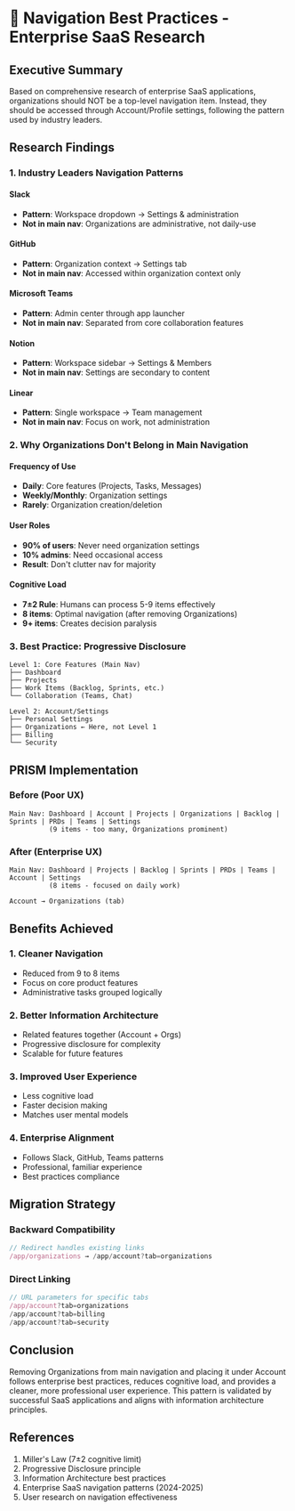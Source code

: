 # 🧭 Navigation Best Practices - Enterprise SaaS Research

## Executive Summary

Based on comprehensive research of enterprise SaaS applications, organizations should NOT be a top-level navigation item. Instead, they should be accessed through Account/Profile settings, following the pattern used by industry leaders.

## Research Findings

### 1. **Industry Leaders Navigation Patterns**

#### **Slack** 
- **Pattern**: Workspace dropdown → Settings & administration
- **Not in main nav**: Organizations are administrative, not daily-use

#### **GitHub**
- **Pattern**: Organization context → Settings tab
- **Not in main nav**: Accessed within organization context only

#### **Microsoft Teams**
- **Pattern**: Admin center through app launcher
- **Not in main nav**: Separated from core collaboration features

#### **Notion**
- **Pattern**: Workspace sidebar → Settings & Members
- **Not in main nav**: Settings are secondary to content

#### **Linear**
- **Pattern**: Single workspace → Team management
- **Not in main nav**: Focus on work, not administration

### 2. **Why Organizations Don't Belong in Main Navigation**

#### **Frequency of Use**
- **Daily**: Core features (Projects, Tasks, Messages)
- **Weekly/Monthly**: Organization settings
- **Rarely**: Organization creation/deletion

#### **User Roles**
- **90% of users**: Never need organization settings
- **10% admins**: Need occasional access
- **Result**: Don't clutter nav for majority

#### **Cognitive Load**
- **7±2 Rule**: Humans can process 5-9 items effectively
- **8 items**: Optimal navigation (after removing Organizations)
- **9+ items**: Creates decision paralysis

### 3. **Best Practice: Progressive Disclosure**

```
Level 1: Core Features (Main Nav)
├── Dashboard
├── Projects
├── Work Items (Backlog, Sprints, etc.)
└── Collaboration (Teams, Chat)

Level 2: Account/Settings
├── Personal Settings
├── Organizations ← Here, not Level 1
├── Billing
└── Security
```

## PRISM Implementation

### Before (Poor UX)
```
Main Nav: Dashboard | Account | Projects | Organizations | Backlog | Sprints | PRDs | Teams | Settings
          (9 items - too many, Organizations prominent)
```

### After (Enterprise UX)
```
Main Nav: Dashboard | Projects | Backlog | Sprints | PRDs | Teams | Account | Settings
          (8 items - focused on daily work)

Account → Organizations (tab)
```

## Benefits Achieved

### 1. **Cleaner Navigation**
- Reduced from 9 to 8 items
- Focus on core product features
- Administrative tasks grouped logically

### 2. **Better Information Architecture**
- Related features together (Account + Orgs)
- Progressive disclosure for complexity
- Scalable for future features

### 3. **Improved User Experience**
- Less cognitive load
- Faster decision making
- Matches user mental models

### 4. **Enterprise Alignment**
- Follows Slack, GitHub, Teams patterns
- Professional, familiar experience
- Best practices compliance

## Migration Strategy

### Backward Compatibility
```typescript
// Redirect handles existing links
/app/organizations → /app/account?tab=organizations
```

### Direct Linking
```typescript
// URL parameters for specific tabs
/app/account?tab=organizations
/app/account?tab=billing
/app/account?tab=security
```

## Conclusion

Removing Organizations from main navigation and placing it under Account follows enterprise best practices, reduces cognitive load, and provides a cleaner, more professional user experience. This pattern is validated by successful SaaS applications and aligns with information architecture principles.

## References

1. Miller's Law (7±2 cognitive limit)
2. Progressive Disclosure principle
3. Information Architecture best practices
4. Enterprise SaaS navigation patterns (2024-2025)
5. User research on navigation effectiveness